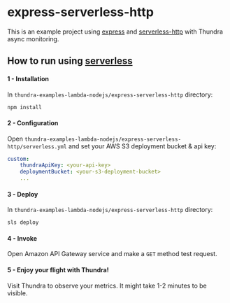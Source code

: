 # express-serverless-http
This is an example project using [express](https://www.npmjs.com/package/express) and [serverless-http](https://www.npmjs.com/package/serverless-http) with Thundra async monitoring.


## How to run using [serverless](https://serverless.com/)

#### 1 - Installation

In `thundra-examples-lambda-nodejs/express-serverless-http` directory:

```bash
npm install
```

#### 2 - Configuration

Open `thundra-examples-lambda-nodejs/express-serverless-http/serverless.yml` and set your AWS S3 deployment bucket & api key:

```yml
custom:
    thundraApiKey: <your-api-key>
    deploymentBucket: <your-s3-deployment-bucket>
    ...
```

#### 3 - Deploy

In `thundra-examples-lambda-nodejs/express-serverless-http` directory:

```bash
sls deploy
```

#### 4 - Invoke

Open Amazon API Gateway service and make a `GET` method test request.

#### 5 - Enjoy your flight with Thundra!

Visit Thundra to observe your metrics. It might take 1-2 minutes to be visible.
